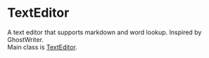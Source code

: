 # TextEditor
A text editor that supports markdown and word lookup. Inspired by GhostWriter.  
Main class is [TextEditor](https://github.com/martinmajsec/TextEditor/blob/main/src/main/java/textEditor/TextEditor.java).
